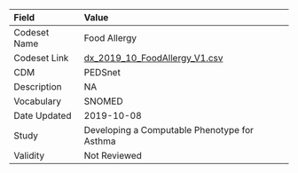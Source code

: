 |Field        |Value                                        |
|:------------|:--------------------------------------------|
|Codeset Name |Food Allergy                                 |
|Codeset Link |[dx_2019_10_FoodAllergy_V1.csv](https://github.com/PEDSnet/Variable-Dictionary/blob/main/conditions/dx_2019_10_FoodAllergy_V1.csv.csv)|
|CDM          |PEDSnet                                      |
|Description  |NA                                           |
|Vocabulary   |SNOMED                                       |
|Date Updated |2019-10-08                                   |
|Study        |Developing a Computable Phenotype for Asthma |
|Validity     |Not Reviewed                                 |
